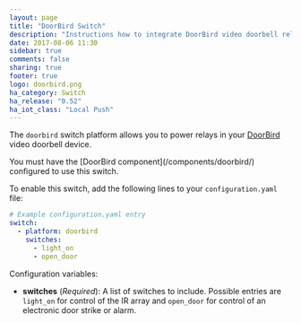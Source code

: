```yaml
---
layout: page
title: "DoorBird Switch"
description: "Instructions how to integrate DoorBird video doorbell relays into Home Assistant."
date: 2017-08-06 11:30
sidebar: true
comments: false
sharing: true
footer: true
logo: doorbird.png
ha_category: Switch
ha_release: "0.52"
ha_iot_class: "Local Push"
---
```


The `doorbird` switch platform allows you to power relays in your [DoorBird](http://www.doorbird.com/) video doorbell device.

<p class='note'>
	You must have the [DoorBird component](/components/doorbird/) configured to use this switch.
</p>

To enable this switch, add the following lines to your `configuration.yaml` file:

```yaml
# Example configuration.yaml entry
switch:
  - platform: doorbird
    switches:
      - light_on
      - open_door
```

Configuration variables:

- **switches** (*Required*): A list of switches to include. Possible entries are `light_on` for control of the IR array and `open_door` for control of an electronic door strike or alarm.
